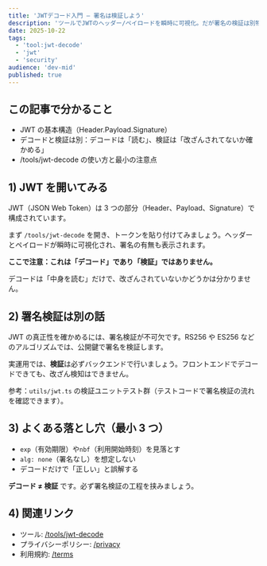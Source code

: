 ```yaml
---
title: 'JWTデコード入門 — 署名は検証しよう'
description: 'ツールでJWTのヘッダー/ペイロードを瞬時に可視化。だが署名の検証は別物 — 『見える化』と『真正性』の違いを最小の手順で理解する。'
date: 2025-10-22
tags:
  - 'tool:jwt-decode'
  - 'jwt'
  - 'security'
audience: 'dev-mid'
published: true
---
```


## この記事で分かること

- JWT の基本構造（Header.Payload.Signature）
- デコードと検証は別：デコードは「読む」、検証は「改ざんされてないか確かめる」
- /tools/jwt-decode の使い方と最小の注意点

## 1) JWT を開いてみる

JWT（JSON Web Token）は 3 つの部分（Header、Payload、Signature）で構成されています。

まず `/tools/jwt-decode` を開き、トークンを貼り付けてみましょう。ヘッダーとペイロードが瞬時に可視化され、署名の有無も表示されます。

**ここで注意：これは「デコード」であり「検証」ではありません。**

デコードは「中身を読む」だけで、改ざんされていないかどうかは分かりません。

## 2) 署名検証は別の話

JWT の真正性を確かめるには、署名検証が不可欠です。RS256 や ES256 などのアルゴリズムでは、公開鍵で署名を検証します。

実運用では、**検証**は必ずバックエンドで行いましょう。フロントエンドでデコードできても、改ざん検知はできません。

参考：`utils/jwt.ts` の検証ユニットテスト群（テストコードで署名検証の流れを確認できます）。

## 3) よくある落とし穴（最小 3 つ）

- `exp`（有効期限）や`nbf`（利用開始時刻）を見落とす
- `alg: none`（署名なし）を想定しない
- デコードだけで「正しい」と誤解する

**デコード ≠ 検証** です。必ず署名検証の工程を挟みましょう。

## 4) 関連リンク

- ツール: [/tools/jwt-decode](/tools/jwt-decode)
- プライバシーポリシー: [/privacy](/privacy)
- 利用規約: [/terms](/terms)
